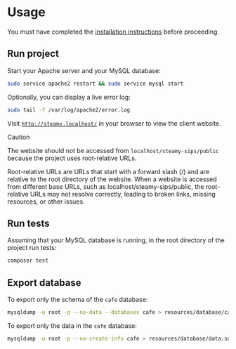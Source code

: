 # Usage

You must have completed the [installation instructions](INSTALLATION_GUIDE.md) before
proceeding.

## Run project

Start your Apache server and your MySQL database:

```bash
sudo service apache2 restart && sudo service mysql start
```

Optionally, you can display a live error log:

```bash
sudo tail -f /var/log/apache2/error.log
```

Visit [`http://steamy.localhost/`](http://steamy.localhost/) in your browser to view the client website.

> [!CAUTION]
> The website should not be accessed from `localhost/steamy-sips/public` because the project uses root-relative URLs.
>
> Root-relative URLs are URLs that start with a forward slash (/) and are relative to the root directory of the website.
> When a website is accessed from different base URLs, such as localhost/steamy-sips/public, the root-relative URLs may
> not resolve correctly, leading to broken links, missing resources, or other issues.

## Run tests

Assuming that your MySQL database is running, in the root directory of the project run tests:

```bash
composer test
```

## Export database

To export only the schema of the `cafe` database:

```bash
mysqldump -u root -p --no-data --databases cafe > resources/database/cafe_schema.sql
```

To export only the data in the `cafe` database:

```bash
mysqldump -u root -p --no-create-info cafe > resources/database/data.sql
```